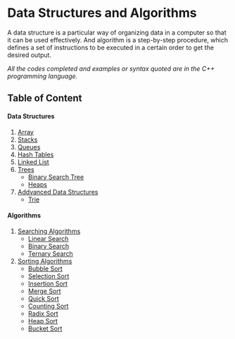 # Data Structures and Algorithms

A data structure is a particular way of organizing data in a computer so that it can be used effectively. And algorithm is a step-by-step procedure, which defines a set of instructions to be executed in a certain order to get the desired output.

*All the codes completed and examples or syntax quoted are in the C++ programming language.*

## Table of Content

#### Data Structures

1. [Array](https://github.com/jainayu/Data-Structures/tree/master/Arrays)
2. [Stacks](https://github.com/jainayu/Data-Structures/tree/master/Stacks)
3. [Queues](https://github.com/jainayu/Data-Structures/tree/master/Queues)
4. [Hash Tables](https://github.com/jainayu/Data-Structures/tree/master/Hash%20Tables)
5. [Linked List](https://github.com/jainayu/Data-Structures/tree/master/Linked%20List)
6. [Trees](https://github.com/jainayu/Data-Structures/tree/master/Trees)
      - [Binary Search Tree](https://github.com/jainayu/Data-Structures/tree/master/Trees#binary-search-tree-bst-see-implementation)
      - [Heaps](https://github.com/jainayu/Data-Structures/tree/master/Trees#heaps)
7. [Addvanced Data Structures](https://github.com/jainayu/Data-Structures/tree/master/Advanced%20Data%20Structures)
      - [Trie](https://github.com/jainayu/Data-Structures/tree/master/Advanced%20Data%20Structures#trie)

#### Algorithms

1. [Searching Algorithms](https://github.com/jainayu/Data-Structures-and-Algorithms/tree/master/Searching%20Algorithms)
      - [Linear Search](https://github.com/jainayu/Data-Structures-and-Algorithms/tree/master/Searching%20Algorithms#linear-search)
      - [Binary Search](https://github.com/jainayu/Data-Structures-and-Algorithms/tree/master/Searching%20Algorithms#binary-search)
      - [Ternary Search](https://github.com/jainayu/Data-Structures-and-Algorithms/tree/master/Searching%20Algorithms#ternary-search)
2. [Sorting Algorithms](https://github.com/jainayu/Data-Structures-and-Algorithms/tree/master/Sorting%20Algorithms)
      - [Bubble Sort](https://github.com/jainayu/Data-Structures-and-Algorithms/tree/master/Sorting%20Algorithms#bubble-sort)
      - [Selection Sort](https://github.com/jainayu/Data-Structures-and-Algorithms/tree/master/Sorting%20Algorithms#selection-sort)
      - [Insertion Sort](https://github.com/jainayu/Data-Structures-and-Algorithms/tree/master/Sorting%20Algorithms#insertion-sort)
      - [Merge Sort](https://github.com/jainayu/Data-Structures-and-Algorithms/tree/master/Sorting%20Algorithms#merge-sort)
      - [Quick Sort](https://github.com/jainayu/Data-Structures-and-Algorithms/tree/master/Sorting%20Algorithms#quick-sort)
      - [Counting Sort]()
      - [Radix Sort]()
      - [Heap Sort]()
      - [Bucket Sort]()

